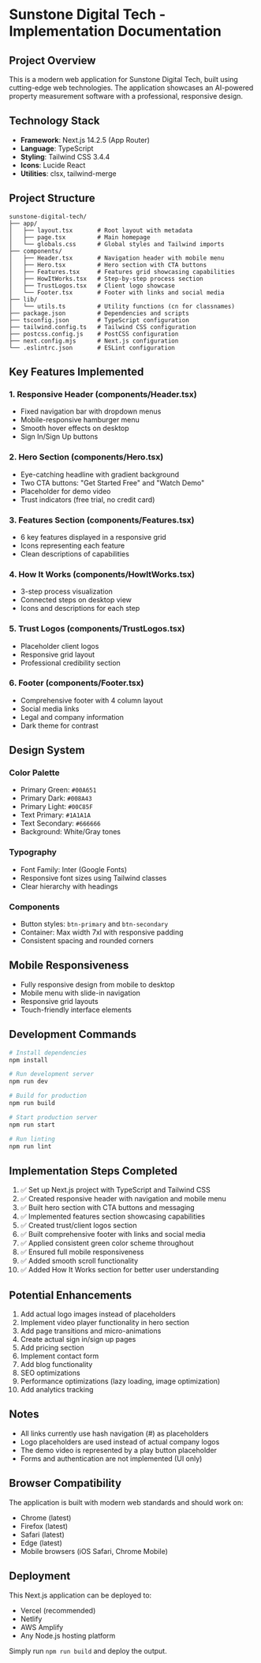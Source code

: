# Sunstone Digital Tech - Implementation Documentation

## Project Overview

This is a modern web application for Sunstone Digital Tech, built using cutting-edge web technologies. The application showcases an AI-powered property measurement software with a professional, responsive design.

## Technology Stack

- **Framework**: Next.js 14.2.5 (App Router)
- **Language**: TypeScript
- **Styling**: Tailwind CSS 3.4.4
- **Icons**: Lucide React
- **Utilities**: clsx, tailwind-merge

## Project Structure

```
sunstone-digital-tech/
├── app/
│   ├── layout.tsx       # Root layout with metadata
│   ├── page.tsx         # Main homepage
│   └── globals.css      # Global styles and Tailwind imports
├── components/
│   ├── Header.tsx       # Navigation header with mobile menu
│   ├── Hero.tsx         # Hero section with CTA buttons
│   ├── Features.tsx     # Features grid showcasing capabilities
│   ├── HowItWorks.tsx   # Step-by-step process section
│   ├── TrustLogos.tsx   # Client logo showcase
│   └── Footer.tsx       # Footer with links and social media
├── lib/
│   └── utils.ts         # Utility functions (cn for classnames)
├── package.json         # Dependencies and scripts
├── tsconfig.json        # TypeScript configuration
├── tailwind.config.ts   # Tailwind CSS configuration
├── postcss.config.js    # PostCSS configuration
├── next.config.mjs      # Next.js configuration
└── .eslintrc.json       # ESLint configuration
```

## Key Features Implemented

### 1. Responsive Header (components/Header.tsx)
- Fixed navigation bar with dropdown menus
- Mobile-responsive hamburger menu
- Smooth hover effects on desktop
- Sign In/Sign Up buttons

### 2. Hero Section (components/Hero.tsx)
- Eye-catching headline with gradient background
- Two CTA buttons: "Get Started Free" and "Watch Demo"
- Placeholder for demo video
- Trust indicators (free trial, no credit card)

### 3. Features Section (components/Features.tsx)
- 6 key features displayed in a responsive grid
- Icons representing each feature
- Clean descriptions of capabilities

### 4. How It Works (components/HowItWorks.tsx)
- 3-step process visualization
- Connected steps on desktop view
- Icons and descriptions for each step

### 5. Trust Logos (components/TrustLogos.tsx)
- Placeholder client logos
- Responsive grid layout
- Professional credibility section

### 6. Footer (components/Footer.tsx)
- Comprehensive footer with 4 column layout
- Social media links
- Legal and company information
- Dark theme for contrast

## Design System

### Color Palette
- Primary Green: `#00A651`
- Primary Dark: `#008A43`
- Primary Light: `#00C85F`
- Text Primary: `#1A1A1A`
- Text Secondary: `#666666`
- Background: White/Gray tones

### Typography
- Font Family: Inter (Google Fonts)
- Responsive font sizes using Tailwind classes
- Clear hierarchy with headings

### Components
- Button styles: `btn-primary` and `btn-secondary`
- Container: Max width 7xl with responsive padding
- Consistent spacing and rounded corners

## Mobile Responsiveness
- Fully responsive design from mobile to desktop
- Mobile menu with slide-in navigation
- Responsive grid layouts
- Touch-friendly interface elements

## Development Commands

```bash
# Install dependencies
npm install

# Run development server
npm run dev

# Build for production
npm run build

# Start production server
npm run start

# Run linting
npm run lint
```

## Implementation Steps Completed

1. ✅ Set up Next.js project with TypeScript and Tailwind CSS
2. ✅ Created responsive header with navigation and mobile menu
3. ✅ Built hero section with CTA buttons and messaging
4. ✅ Implemented features section showcasing capabilities
5. ✅ Created trust/client logos section
6. ✅ Built comprehensive footer with links and social media
7. ✅ Applied consistent green color scheme throughout
8. ✅ Ensured full mobile responsiveness
9. ✅ Added smooth scroll functionality
10. ✅ Added How It Works section for better user understanding

## Potential Enhancements

1. Add actual logo images instead of placeholders
2. Implement video player functionality in hero section
3. Add page transitions and micro-animations
4. Create actual sign in/sign up pages
5. Add pricing section
6. Implement contact form
7. Add blog functionality
8. SEO optimizations
9. Performance optimizations (lazy loading, image optimization)
10. Add analytics tracking

## Notes

- All links currently use hash navigation (#) as placeholders
- Logo placeholders are used instead of actual company logos
- The demo video is represented by a play button placeholder
- Forms and authentication are not implemented (UI only)

## Browser Compatibility

The application is built with modern web standards and should work on:
- Chrome (latest)
- Firefox (latest)
- Safari (latest)
- Edge (latest)
- Mobile browsers (iOS Safari, Chrome Mobile)

## Deployment

This Next.js application can be deployed to:
- Vercel (recommended)
- Netlify
- AWS Amplify
- Any Node.js hosting platform

Simply run `npm run build` and deploy the output.